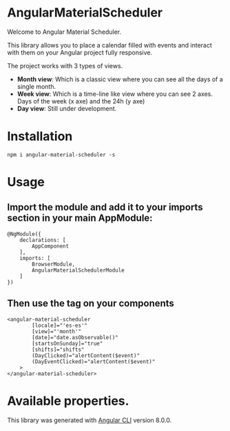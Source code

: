 # AngularMaterialScheduler

Welcome to Angular Material Scheduler.

This library allows you to place a calendar filled with events and interact with them on your Angular project fully responsive.

The project works with 3 types of views.

- **Month view**: Which is a classic view where you can see all the days of a single month.
- **Week view**: Which is a time-line like view where you can see 2 axes. Days of the week (x axe) and the 24h (y axe)
- **Day view**: Still under development.

# Installation

`npm i angular-material-scheduler -s`

# Usage

## Import the module and add it to your imports section in your main AppModule:

```
@NgModule({
    declarations: [
        AppComponent
    ],
    imports: [
        BrowserModule,
        AngularMaterialSchedulerModule
    ]
})
```

## Then use the tag on your components

```
<angular-material-scheduler
        [locale]="'es-es'"
        [view]="'month'"
        [date]="date.asObservable()"
        [startsOnSunday]="true"
        [shifts]="shifts"
        (DayClicked)="alertContent($event)"
        (DayEventClicked)="alertContent($event)"
    >
</angular-material-scheduler>
```

# Available properties.

This library was generated with [Angular CLI](https://github.com/angular/angular-cli) version 8.0.0.
